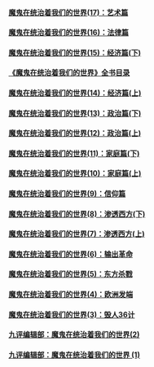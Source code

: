 #### [魔鬼在统治着我们的世界(17)：艺术篇](../pages/nsc422/n10499093.md?t=04020106)
#### [魔鬼在统治着我们的世界(16)：法律篇](../pages/nsc422/n10485969.md?t=04020106)
#### [魔鬼在统治着我们的世界(15)：经济篇(下)](../pages/nsc422/n10469975.md?t=04020106)
#### [《魔鬼在统治着我们的世界》全书目录](../pages/nsc422/n10464261.md?t=04020106)
#### [魔鬼在统治着我们的世界(14)：经济篇(上)](../pages/nsc422/n10457370.md?t=04020106)
#### [魔鬼在统治着我们的世界(13)：政治篇(下)](../pages/nsc422/n10448270.md?t=04020106)
#### [魔鬼在统治着我们的世界(12)：政治篇(上)](../pages/nsc422/n10444576.md?t=04020106)
#### [魔鬼在统治着我们的世界(11)：家庭篇(下)](../pages/nsc422/n10440961.md?t=04020106)
#### [魔鬼在统治着我们的世界(10)：家庭篇(上)](../pages/nsc422/n10435448.md?t=04020106)
#### [魔鬼在统治着我们的世界(9)：信仰篇](../pages/nsc422/n10432159.md?t=04020106)
#### [魔鬼在统治着我们的世界(8)：渗透西方(下)](../pages/nsc422/n10429603.md?t=04020106)
#### [魔鬼在统治着我们的世界(7)：渗透西方(上)](../pages/nsc422/n10426013.md?t=04020106)
#### [魔鬼在统治着我们的世界(6)：输出革命](../pages/nsc422/n10421536.md?t=04020106)
#### [魔鬼在统治着我们的世界(5)：东方杀戮](../pages/nsc422/n10417707.md?t=04020106)
#### [魔鬼在统治着我们的世界(4)：欧洲发端](../pages/nsc422/n10414890.md?t=04020106)
#### [魔鬼在统治着我们的世界(3)：毁人36计](../pages/nsc422/n10411583.md?t=04020106)
#### [九评编辑部：魔鬼在统治着我们的世界(2)](../pages/nsc422/n10410036.md?t=04020106)
#### [九评编辑部：魔鬼在统治着我们的世界 (1)](../pages/nsc422/n10406825.md?t=04020106)
